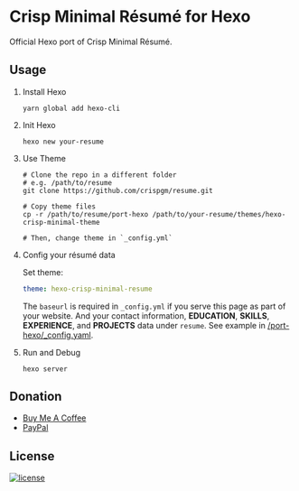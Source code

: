 # Crisp Minimal Résumé for Hexo

Official Hexo port of Crisp Minimal Résumé.

## Usage

1. Install Hexo

    ```shell
    yarn global add hexo-cli
    ```

2. Init Hexo

    ```shell
    hexo new your-resume
    ```

3. Use Theme

    ```
    # Clone the repo in a different folder
    # e.g. /path/to/resume
    git clone https://github.com/crispgm/resume.git

    # Copy theme files
    cp -r /path/to/resume/port-hexo /path/to/your-resume/themes/hexo-crisp-minimal-theme

    # Then, change theme in `_config.yml`
    ```

4. Config your résumé data

    Set theme:

    ```yaml
    theme: hexo-crisp-minimal-resume
    ```

    The `baseurl` is required in `_config.yml` if you serve this page as part of your website. And your contact information, __EDUCATION__, __SKILLS__, __EXPERIENCE__, and __PROJECTS__ data under `resume`. See example in [/port-hexo/_config.yaml](hexo-port/_config.yml).

5. Run and Debug

    ```shell
    hexo server
    ```

## Donation

* [Buy Me A Coffee](https://www.buymeacoffee.com/crispgm)
* [PayPal](https://www.paypal.me/crispgm)

## License

[![license](https://img.shields.io/github/license/crispgm/resume.svg)](/LICENSE)
